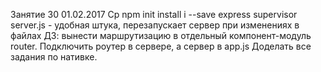 Занятие 30 01.02.2017 Ср
npm 
	init
	install
	i --save
express
supervisor server.js - удобная штука, перезапускает сервер при изменениях в файлах
ДЗ: вынести маршрутизацию в отдельный компонент-модуль router. Подключить роутер в сервере, а сервер в app.js
Доделать все задания по нативке.